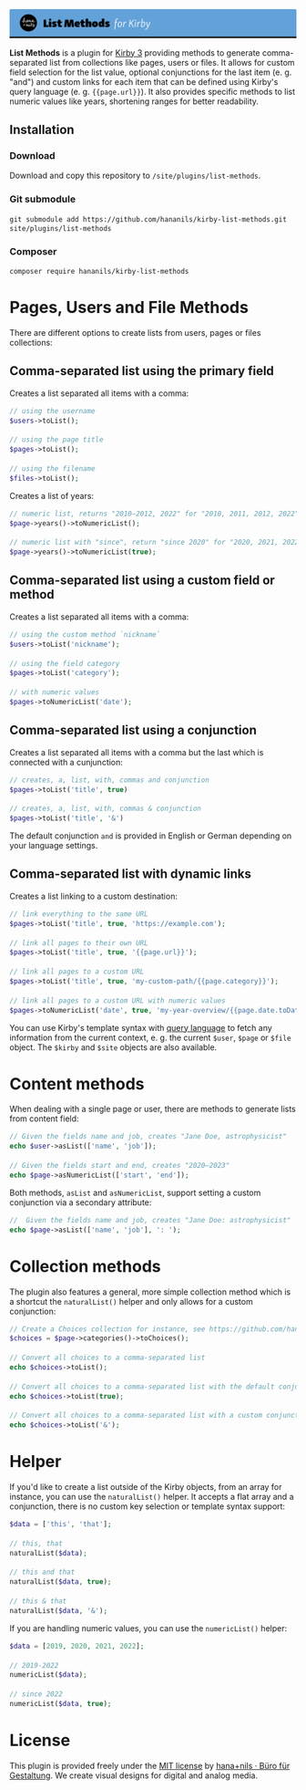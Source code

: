 ![Kirby List Methods](.github/title.png)

**List Methods** is a plugin for [Kirby 3](https://getkirby.com) providing methods to generate comma-separated list from collections like pages, users or files. It allows for custom field selection for the list value, optional conjunctions for the last item (e. g. "and") and custom links for each item that can be defined using Kirby's query language (e. g. `{{page.url}}`). It also provides specific methods to list numeric values like years, shortening ranges for better readability.

## Installation

### Download

Download and copy this repository to `/site/plugins/list-methods`.

### Git submodule

```
git submodule add https://github.com/hananils/kirby-list-methods.git site/plugins/list-methods
```

### Composer

```
composer require hananils/kirby-list-methods
```

# Pages, Users and File Methods

There are different options to create lists from users, pages or files collections:

## Comma-separated list using the primary field

Creates a list separated all items with a comma:

```php
// using the username
$users->toList();

// using the page title
$pages->toList();

// using the filename
$files->toList();
```

Creates a list of years:

```php
// numeric list, returns "2010–2012, 2022" for "2010, 2011, 2012, 2022"
$page->years()->toNumericList();

// numeric list with "since", return "since 2020" for "2020, 2021, 2022"
$page->years()->toNumericList(true);
```

## Comma-separated list using a custom field or method

Creates a list separated all items with a comma:

```php
// using the custom method `nickname`
$users->toList('nickname');

// using the field category
$pages->toList('category');

// with numeric values
$pages->toNumericList('date');
```

## Comma-separated list using a conjunction

Creates a list separated all items with a comma but the last which is connected with a cunjunction:

```php
// creates, a, list, with, commas and conjunction
$pages->toList('title', true)

// creates, a, list, with, commas & conjunction
$pages->toList('title', '&')
```

The default conjunction `and` is provided in English or German depending on your language settings.

## Comma-separated list with dynamic links

Creates a list linking to a custom destination:

```php
// link everything to the same URL
$pages->toList('title', true, 'https://example.com');

// link all pages to their own URL
$pages->toList('title', true, '{{page.url}}');

// link all pages to a custom URL
$pages->toList('title', true, 'my-custom-path/{{page.category}}');

// link all pages to a custom URL with numeric values
$pages->toNumericList('date', true, 'my-year-overview/{{page.date.toDate('Y')}}');

```

You can use Kirby's template syntax with [query language](https://getkirby.com/docs/guide/blueprints/query-language) to fetch any information from the current context, e. g. the current `$user`, `$page` or `$file` object. The `$kirby` and `$site` objects are also available.

# Content methods

When dealing with a single page or user, there are methods to generate lists from content field:

```php
// Given the fields name and job, creates "Jane Doe, astrophysicist"
echo $user->asList(['name', 'job']);

// Given the fields start and end, creates "2020–2023"
echo $page->asNumericList(['start', 'end']);
```

Both methods, `asList` and `asNumericList`, support setting a custom conjunction via a secondary attribute:

```php
//  Given the fields name and job, creates "Jane Doe: astrophysicist"
echo $page->asList(['name', 'job'], ': ');
```

# Collection methods

The plugin also features a general, more simple collection method which is a shortcut the `naturalList()` helper and only allows for a custom conjunction:

```php
// Create a Choices collection for instance, see https://github.com/hananils/kirby-choices
$choices = $page->categories()->toChoices();

// Convert all choices to a comma-separated list
echo $choices->toList();

// Convert all choices to a comma-separated list with the default conjunction
echo $choices->toList(true);

// Convert all choices to a comma-separated list with a custom conjunction
echo $choices->toList('&');
```

# Helper

If you'd like to create a list outside of the Kirby objects, from an array for instance, you can use the `naturalList()` helper. It accepts a flat array and a conjunction, there is no custom key selection or template syntax support:

```php
$data = ['this', 'that'];

// this, that
naturalList($data);

// this and that
naturalList($data, true);

// this & that
naturalList($data, '&');
```

If you are handling numeric values, you can use the `numericList()` helper:

```php
$data = [2019, 2020, 2021, 2022];

// 2019-2022
numericList($data);

// since 2022
numericList($data, true);
```

# License

This plugin is provided freely under the [MIT license](LICENSE.md) by [hana+nils · Büro für Gestaltung](https://hananils.de). We create visual designs for digital and analog media.
